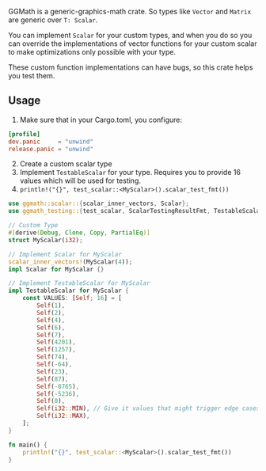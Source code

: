 
GGMath is a generic-graphics-math crate.
So types like ```Vector``` and ```Matrix``` are generic over ```T: Scalar```.

You can implement ```Scalar``` for your custom types,
and when you do so you can override the implementations of vector functions for your custom scalar
to make optimizations only possible with your type.

These custom function implementations can have bugs,
so this crate helps you test them.

## Usage

1. Make sure that in your Cargo.toml, you configure:
```toml
[profile]
dev.panic     = "unwind"
release.panic = "unwind"
```

2. Create a custom scalar type
3. Implement ```TestableScalar``` for your type. Requires you to provide 16 values which will be used for testing.
4. ```println!("{}", test_scalar::<MyScalar>().scalar_test_fmt())```

```rust
use ggmath::scalar::{scalar_inner_vectors, Scalar};
use ggmath_testing::{test_scalar, ScalarTestingResultFmt, TestableScalar};

// Custom Type
#[derive(Debug, Clone, Copy, PartialEq)]
struct MyScalar(i32);

// Implement Scalar for MyScalar
scalar_inner_vectors!(MyScalar(4));
impl Scalar for MyScalar {}

// Implement TestableScalar for MyScalar
impl TestableScalar for MyScalar {
    const VALUES: [Self; 16] = [
        Self(1),
        Self(2),
        Self(4),
        Self(6),
        Self(7),
        Self(4201),
        Self(1257),
        Self(74),
        Self(-64),
        Self(23),
        Self(87),
        Self(-8765),
        Self(-5236),
        Self(0),
        Self(i32::MIN), // Give it values that might trigger edge cases
        Self(i32::MAX),
    ];
}

fn main() {
    println!("{}", test_scalar::<MyScalar>().scalar_test_fmt())
}
```